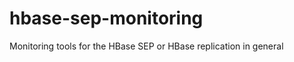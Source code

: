 hbase-sep-monitoring
====================

Monitoring tools for the HBase SEP or HBase replication in general
